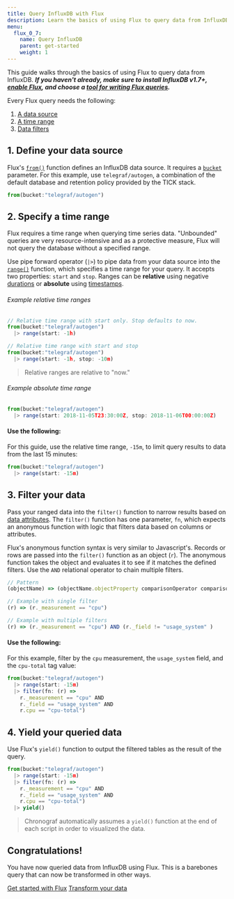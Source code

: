 ```yaml
---
title: Query InfluxDB with Flux
description: Learn the basics of using Flux to query data from InfluxDB.
menu:
  flux_0_7:
    name: Query InfluxDB
    parent: get-started
    weight: 1
---
```


This guide walks through the basics of using Flux to query data from InfluxDB.
_**If you haven't already, make sure to install InfluxDB v1.7+, [enable Flux](/flux/v0.7/introduction/installation),
and choose a [tool for writing Flux queries](/flux/v0.7/introduction/getting-started#tools-for-working-with-flux).**_

Every Flux query needs the following:

1. [A data source](#1-define-your-data-source)
2. [A time range](#2-specify-a-time-range)
3. [Data filters](#3-filter-your-data)


## 1. Define your data source
Flux's [`from()`](/flux/v0.7/functions/inputs/from) function defines an InfluxDB data source.
It requires a [`bucket`](/flux/v0.7/introduction/getting-started/#buckets) parameter.
For this example, use `telegraf/autogen`, a combination of the default database and retention policy provided by the TICK stack.

```js
from(bucket:"telegraf/autogen")
```

## 2. Specify a time range
Flux requires a time range when querying time series data.
"Unbounded" queries are very resource-intensive and as a protective measure,
Flux will not query the database without a specified range.

Use pipe forward operator (`|>`) to pipe data from your data source into the [`range()`](/flux/v0.7/functions/transformations/range)
function, which specifies a time range for your query.
It accepts two properties: `start` and `stop`.
Ranges can be **relative** using negative [durations](/flux/v0.7/language/lexical-elements#duration-literals)
or **absolute** using [timestamps](/flux/v0.7/language/lexical-elements#date-and-time-literals).

###### Example relative time ranges
```js
// Relative time range with start only. Stop defaults to now.
from(bucket:"telegraf/autogen")
  |> range(start: -1h)

// Relative time range with start and stop
from(bucket:"telegraf/autogen")
  |> range(start: -1h, stop: -10m)
```

> Relative ranges are relative to "now."

###### Example absolute time range
```js
from(bucket:"telegraf/autogen")
  |> range(start: 2018-11-05T23:30:00Z, stop: 2018-11-06T00:00:00Z)
```

#### Use the following:
For this guide, use the relative time range, `-15m`, to limit query results to data from the last 15 minutes:

```js
from(bucket:"telegraf/autogen")
  |> range(start: -15m)
```

## 3. Filter your data
Pass your ranged data into the `filter()` function to narrow results based on
[data attributes](/flux/v0.7/introduction/getting-started/#flat-schemas).
The `filter()` function has one parameter, `fn`, which expects an anonymous function
with logic that filters data based on columns or attributes.

Flux's anonymous function syntax is very similar to Javascript's.
Records or rows are passed into the `filter()` function as an object (`r`).
The anonymous function takes the object and evaluates it to see if it matches the defined filters.
Use the `AND` relational operator to chain multiple filters.

```js
// Pattern
(objectName) => (objectName.objectProperty comparisonOperator comparisonExpression)

// Example with single filter
(r) => (r._measurement == "cpu")

// Example with multiple filters
(r) => (r._measurement == "cpu") AND (r._field != "usage_system" )
```

#### Use the following:
For this example, filter by the `cpu` measurement, the `usage_system` field, and the `cpu-total` tag value:

```js
from(bucket:"telegraf/autogen")
  |> range(start: -15m)
  |> filter(fn: (r) =>
    r._measurement == "cpu" AND
    r._field == "usage_system" AND
    r.cpu == "cpu-total")
```

## 4. Yield your queried data
Use Flux's `yield()` function to output the filtered tables as the result of the query.

```js
from(bucket:"telegraf/autogen")
  |> range(start: -15m)
  |> filter(fn: (r) =>
    r._measurement == "cpu" AND
    r._field == "usage_system" AND
    r.cpu == "cpu-total")
  |> yield()
```

> Chronograf automatically assumes a `yield()` function at the end of each script in order to visualized the data.

## Congratulations!
You have now queried data from InfluxDB using Flux.
This is a barebones query that can now be transformed in other ways.

<div class="page-nav-btns">
  <a class="btn prev" href="/flux/v0.7/introduction/getting-started/">Get started with Flux</a>
  <a class="btn next" href="/flux/v0.7/introduction/getting-started/transform-data/">Transform your data</a>
</div>
